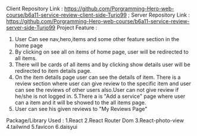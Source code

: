 Client Repository Link : https://github.com/Porgramming-Hero-web-course/b6a11-service-review-client-side-Turjo99 ;
Server Repository Link : https://github.com/Porgramming-Hero-web-course/b6a11-service-review-server-side-Turjo99
Project Feature :
1. User Can see nav,hero,items and some other feature section in the home page
2. By clicking on see all on items of home page, user will be redirected to all items.
3. There will be cards of all items and by clicking show details user will be redirected to item details page.
4. On the item details page user can see the details of item. There is a review section where user can give review to the specific item and user can see the reviews of other users also.User can not give review if he/she is not logged in.
5.There a is "Add a service" page where user can a item and it will be showed to the all items page.
6. User can see his given reviews to "My Reviews Page"

Package/Library Used :
1.React
2.React Router Dom
3.React-photo-view
4.tailwind
5.favicon
6.daisyui
